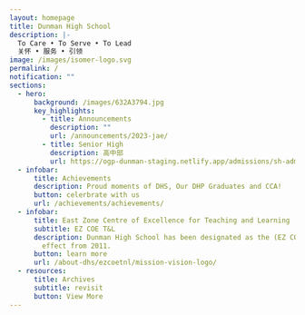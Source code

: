 ```yaml
---
layout: homepage
title: Dunman High School
description: |-
  To Care • To Serve • To Lead 
  关怀 • 服务 • 引领
image: /images/isomer-logo.svg
permalink: /
notification: ""
sections:
  - hero:
      background: /images/632A3794.jpg
      key_highlights:
        - title: Announcements
          description: ""
          url: /announcements/2023-jae/
        - title: Senior High
          description: 高中部
          url: https://ogp-dunman-staging.netlify.app/admissions/sh-admissions/
  - infobar:
      title: Achievements
      description: Proud moments of DHS, Our DHP Graduates and CCA!
      button: celerbrate with us
      url: /achievements/achievements/
  - infobar:
      title: East Zone Centre of Excellence for Teaching and Learning
      subtitle: EZ COE T&L
      description: Dunman High School has been designated as the (EZ COE T&L) with
        effect from 2011.
      button: learn more
      url: /about-dhs/ezcoetnl/mission-vision-logo/
  - resources:
      title: Archives
      subtitle: revisit
      button: View More
---
```

